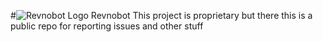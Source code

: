 #![Revnobot Logo](https://cdn.discordapp.com/avatars/898180745493876817/b9143144cef9e21c529ff729477449e8.png?size=64 "Revnobot Logo") Revnobot
This project is proprietary but there this is a public repo for reporting issues and other stuff
